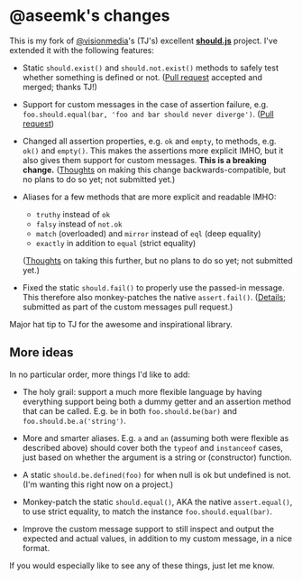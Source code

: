 @aseemk's changes
=================

This is my fork of [@visionmedia]'s (TJ's) excellent **[should.js]** project.
I've extended it with the following features:

[@visionmedia]: https://github.com/visionmedia
[should.js]: https://github.com/visionmedia/should.js

* Static `should.exist()` and `should.not.exist()` methods to safely test whether
  something is defined or not.
  ([Pull request](https://github.com/visionmedia/should.js/pull/11) accepted and
  merged; thanks TJ!)

* Support for custom messages in the case of assertion failure, e.g.
  `foo.should.equal(bar, 'foo and bar should never diverge')`.
  ([Pull request](https://github.com/visionmedia/should.js/pull/13))

* Changed all assertion properties, e.g. `ok` and `empty`, to methods, e.g.
  `ok()` and `empty()`. This makes the assertions more explicit IMHO, but it also
  gives them support for custom messages.  **This is a breaking change.**
  ([Thoughts](https://github.com/visionmedia/should.js/issues/9) on making this
  change backwards-compatible, but no plans to do so yet; not submitted yet.)

* Aliases for a few methods that are more explicit and readable IMHO:
  
  * `truthy` instead of `ok`
  * `falsy` instead of `not.ok`
  * `match` (overloaded) and `mirror` instead of `eql` (deep equality)
  * `exactly` in addition to `equal` (strict equality)
  
  ([Thoughts](https://github.com/visionmedia/should.js/issues/10) on taking this
  further, but no plans to do so yet; not submitted yet.)

* Fixed the static `should.fail()` to properly use the passed-in message.
  This therefore also monkey-patches the native `assert.fail()`.
  ([Details](https://github.com/visionmedia/should.js/issues/12);
  submitted as part of the custom messages pull request.)

Major hat tip to TJ for the awesome and inspirational library.


More ideas
----------

In no particular order, more things I'd like to add:

* The holy grail: support a much more flexible language by having everything
  support being both a dummy getter and an assertion method that can be called.
  E.g. `be` in both `foo.should.be(bar)` and `foo.should.be.a('string')`.

* More and smarter aliases. E.g. `a` and `an` (assuming both were flexible as
  described above) should cover both the `typeof` and `instanceof` cases, just
  based on whether the argument is a string or (constructor) function.

* A static `should.be.defined(foo)` for when null is ok but undefined is not.
  (I'm wanting this right now on a project.)

* Monkey-patch the static `should.equal()`, AKA the native `assert.equal()`, to
  use strict equality, to match the instance `foo.should.equal(bar)`.

* Improve the custom message support to still inspect and output the expected and
  actual values, in addition to my custom message, in a nice format.

If you would especially like to see any of these things, just let me know.
